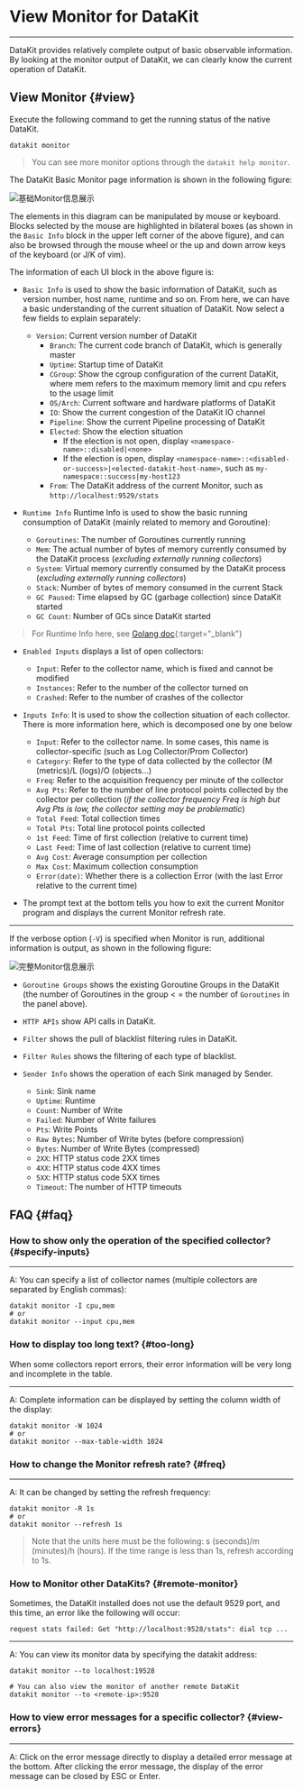 
# View Monitor for DataKit
---

DataKit provides relatively complete output of basic observable information. By looking at the monitor output of DataKit, we can clearly know the current operation of DataKit.

## View Monitor {#view}

Execute the following command to get the running status of the native DataKit.

```
datakit monitor
```

> You can see more monitor options through the `datakit help monitor`.

The DataKit Basic Monitor page information is shown in the following figure:

![基础Monitor信息展示](https://static.guance.com/images/datakit/monitor-basic-v1.gif) 

The elements in this diagram can be manipulated by mouse or keyboard. Blocks selected by the mouse are highlighted in bilateral boxes (as shown in the `Basic Info` block in the upper left corner of the above figure), and can also be browsed through the mouse wheel or the up and down arrow keys of the keyboard (or J/K of vim).

The information of each UI block in the above figure is:

- `Basic Info` is used to show the basic information of DataKit, such as version number, host name, runtime and so on. From here, we can have a basic understanding of the current situation of DataKit. Now select a few fields to explain separately:
  - `Version`: Current version number of DataKit
	- `Branch`: The current code branch of DataKit, which is generally master
	- `Uptime`: Startup time of DataKit
	- `CGroup`: Show the cgroup configuration of the current DataKit, where mem refers to the maximum memory limit and cpu refers to the usage limit
	- `OS/Arch`: Current software and hardware platforms of DataKit
	- `IO`: Show the current congestion of the DataKit IO channel
	- `Pipeline`: Show the current Pipeline processing of DataKit
	- `Elected`: Show the election situation
	  - If the election is not open, display `<namespace-name>::disabled|<none>`
	  - If the election is open, display `<namespace-name>::<disabled-or-success>|<elected-datakit-host-name>`, such as `my-namespace::success|my-host123`
	- `From`: The DataKit address of the current Monitor, such as `http://localhost:9529/stats`

- `Runtime Info` Runtime Info is used to show the basic running consumption of DataKit (mainly related to memory and Goroutine):

	- `Goroutines`: The number of Goroutines currently running
	- `Mem`: The actual number of bytes of memory currently consumed by the DataKit process (*excluding externally running collectors*)
	- `System`: Virtual memory currently consumed by the DataKit process (*excluding externally running collectors*)
	- `Stack`: Number of bytes of memory consumed in the current Stack
	- `GC Paused`: Time elapsed by GC (garbage collection) since DataKit started
	- `GC Count`: Number of GCs since DataKit started

> For Runtime Info here, see [Golang doc](https://pkg.go.dev/runtime#ReadMemStats){:target="_blank"}

- `Enabled Inputs` displays a list of open collectors:

	- `Input`: Refer to the collector name, which is fixed and cannot be modified
	- `Instances`: Refer to the number of the collector turned on
	- `Crashed`: Refer to the number of crashes of the collector

- `Inputs Info`: It is used to show the collection situation of each collector. There is more information here, which is decomposed one by one below
	- `Input`: Refer to the collector name. In some cases, this name is collector-specific (such as Log Collector/Prom Collector)
	- `Category`: Refer to the type of data collected by the collector (M (metrics)/L (logs)/O (objects...)
	- `Freq`: Refer to the acquisition frequency per minute of the collector
	- `Avg Pts`: Refer to the number of line protocol points collected by the collector per collection (*if the collector frequency Freq is high but Avg Pts is low, the collector setting may be problematic*)
	- `Total Feed`: Total collection times
	- `Total Pts`: Total line protocol points collected
	- `1st Feed`: Time of first collection (relative to current time)
	- `Last Feed`: Time of last collection (relative to current time)
	- `Avg Cost`: Average consumption per collection
	- `Max Cost`: Maximum collection consumption
	- `Error(date)`: Whether there is a collection Error (with the last Error relative to the current time)

- The prompt text at the bottom tells you how to exit the current Monitor program and displays the current Monitor refresh rate.

---

If the verbose option (`-V`) is specified when Monitor is run, additional information is output, as shown in the following figure:

![完整Monitor信息展示](imgs/monitor-verbose-v1.gif) 

- `Goroutine Groups` shows the existing Goroutine Groups in the DataKit (the number of Goroutines in the group < = the number of `Goroutines` in the panel above).
- `HTTP APIs` show API calls in DataKit.
- `Filter` shows the pull of blacklist filtering rules in DataKit.
- `Filter Rules` shows the filtering of each type of blacklist.

- `Sender Info` shows the operation of each Sink managed by Sender.
	- `Sink`: Sink name
	- `Uptime`: Runtime
	- `Count`: Number of Write
	- `Failed`: Number of Write failures
	- `Pts`: Write Points
	- `Raw Bytes`: Number of Write bytes (before compression)
	- `Bytes`: Number of Write Bytes (compressed)
	- `2XX`: HTTP status code 2XX times
	- `4XX`: HTTP status code 4XX times
	- `5XX`: HTTP status code 5XX times
	- `Timeout`: The number of HTTP timeouts

## FAQ {#faq}

### How to show only the operation of the specified collector? {#specify-inputs}

---

A: You can specify a list of collector names (multiple collectors are separated by English commas):

```shell
datakit monitor -I cpu,mem
# or
datakit monitor --input cpu,mem
```

### How to display too long text? {#too-long}

When some collectors report errors, their error information will be very long and incomplete in the table.

---

A: Complete information can be displayed by setting the column width of the display:

```shell
datakit monitor -W 1024
# or
datakit monitor --max-table-width 1024
```

### How to change the Monitor refresh rate? {#freq}

---

A: It can be changed by setting the refresh frequency:

```shell
datakit monitor -R 1s
# or
datakit monitor --refresh 1s
```

> Note that the units here must be the following: s (seconds)/m (minutes)/h (hours). If the time range is less than 1s, refresh according to 1s. 

### How to Monitor other DataKits? {#remote-monitor}

Sometimes, the DataKit installed does not use the default 9529 port, and this time, an error like the following will occur:

```shell
request stats failed: Get "http://localhost:9528/stats": dial tcp ...
```

---

A: You can view its monitor data by specifying the datakit address:

```shell
datakit monitor --to localhost:19528

# You can also view the monitor of another remote DataKit
datakit monitor --to <remote-ip>:9528
```

### How to view error messages for a specific collector? {#view-errors}

---

A: Click on the error message directly to display a detailed error message at the bottom. After clicking the error message, the display of the error message can be closed by ESC or Enter.
